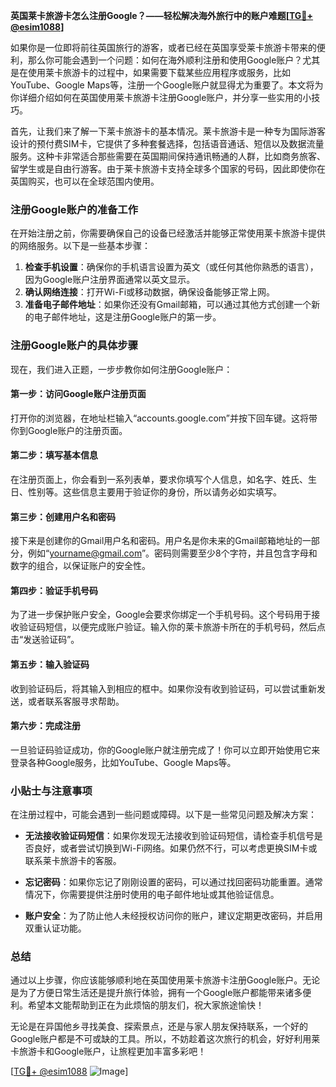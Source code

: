**英国莱卡旅游卡怎么注册Google？——轻松解决海外旅行中的账户难题[[TG💪+ @esim1088](https://t.me/s/esim1088)]**

如果你是一位即将前往英国旅行的游客，或者已经在英国享受莱卡旅游卡带来的便利，那么你可能会遇到一个问题：如何在海外顺利注册和使用Google账户？尤其是在使用莱卡旅游卡的过程中，如果需要下载某些应用程序或服务，比如YouTube、Google Maps等，注册一个Google账户就显得尤为重要了。本文将为你详细介绍如何在英国使用莱卡旅游卡注册Google账户，并分享一些实用的小技巧。

首先，让我们来了解一下莱卡旅游卡的基本情况。莱卡旅游卡是一种专为国际游客设计的预付费SIM卡，它提供了多种套餐选择，包括语音通话、短信以及数据流量服务。这种卡非常适合那些需要在英国期间保持通讯畅通的人群，比如商务旅客、留学生或是自由行游客。由于莱卡旅游卡支持全球多个国家的号码，因此即使你在英国购买，也可以在全球范围内使用。

### 注册Google账户的准备工作

在开始注册之前，你需要确保自己的设备已经激活并能够正常使用莱卡旅游卡提供的网络服务。以下是一些基本步骤：

1. **检查手机设置**：确保你的手机语言设置为英文（或任何其他你熟悉的语言），因为Google账户注册界面通常以英文显示。
2. **确认网络连接**：打开Wi-Fi或移动数据，确保设备能够正常上网。
3. **准备电子邮件地址**：如果你还没有Gmail邮箱，可以通过其他方式创建一个新的电子邮件地址，这是注册Google账户的第一步。

### 注册Google账户的具体步骤

现在，我们进入正题，一步步教你如何注册Google账户：

#### 第一步：访问Google账户注册页面

打开你的浏览器，在地址栏输入“accounts.google.com”并按下回车键。这将带你到Google账户的注册页面。

#### 第二步：填写基本信息

在注册页面上，你会看到一系列表单，要求你填写个人信息，如名字、姓氏、生日、性别等。这些信息主要用于验证你的身份，所以请务必如实填写。

#### 第三步：创建用户名和密码

接下来是创建你的Gmail用户名和密码。用户名是你未来的Gmail邮箱地址的一部分，例如“yourname@gmail.com”。密码则需要至少8个字符，并且包含字母和数字的组合，以保证账户的安全性。

#### 第四步：验证手机号码

为了进一步保护账户安全，Google会要求你绑定一个手机号码。这个号码用于接收验证码短信，以便完成账户验证。输入你的莱卡旅游卡所在的手机号码，然后点击“发送验证码”。

#### 第五步：输入验证码

收到验证码后，将其输入到相应的框中。如果你没有收到验证码，可以尝试重新发送，或者联系客服寻求帮助。

#### 第六步：完成注册

一旦验证码验证成功，你的Google账户就注册完成了！你可以立即开始使用它来登录各种Google服务，比如YouTube、Google Maps等。

### 小贴士与注意事项

在注册过程中，可能会遇到一些问题或障碍。以下是一些常见问题及解决方案：

- **无法接收验证码短信**：如果你发现无法接收到验证码短信，请检查手机信号是否良好，或者尝试切换到Wi-Fi网络。如果仍然不行，可以考虑更换SIM卡或联系莱卡旅游卡的客服。
  
- **忘记密码**：如果你忘记了刚刚设置的密码，可以通过找回密码功能重置。通常情况下，你需要提供注册时使用的电子邮件地址或其他验证信息。

- **账户安全**：为了防止他人未经授权访问你的账户，建议定期更改密码，并启用双重认证功能。

### 总结

通过以上步骤，你应该能够顺利地在英国使用莱卡旅游卡注册Google账户。无论是为了方便日常生活还是提升旅行体验，拥有一个Google账户都能带来诸多便利。希望本文能帮助到正在为此烦恼的朋友们，祝大家旅途愉快！

无论是在异国他乡寻找美食、探索景点，还是与家人朋友保持联系，一个好的Google账户都是不可或缺的工具。所以，不妨趁着这次旅行的机会，好好利用莱卡旅游卡和Google账户，让旅程更加丰富多彩吧！

[[TG💪+ @esim1088](https://t.me/s/esim1088) ![Image](https://i.postimg.cc/4NQfJmqS/Snipaste-2025-05-13-00-14-12.png)]